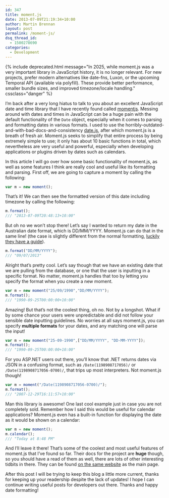 ```yaml
---
id: 347
title: moment.js
date: 2013-07-09T21:19:34+10:00
author: Martin Brennan
layout: post
permalink: /moment-js/
dsq_thread_id:
  - 1500278690
categories:
  - Development
---
```


{% include deprecated.html message="In 2025, while moment.js was a very important library in JavaScript history, it is no longer relevant. For new projects, prefer modern alternatives like date-fns, Luxon, or the upcoming Temporal API (available via polyfill). These provide better performance, smaller bundle sizes, and improved timezone/locale handling." cssclass="danger" %}

I’m back after a very long hiatus to talk to you about an excellent JavaScript date and time library that I have recently found called [momentjs](http://momentjs.com/). Messing around with dates and times in JavaScript can be a huge pain with the default functionality of the `Date` object, especially when it comes to parsing and formatting dates in various formats. I used to use the horribly-outdated-and-with-bad-docs-and-consistency [date.js](http://www.datejs.com/), after which moment.js is a breath of fresh air. Moment.js seeks to simplify that entire process by being extremely simple to use; it only has about 10 basic functions in total, which nevertheless are very useful and powerful, especially when developing applications or plugins driven by dates such as calendars.<!--more-->

In this article I will go over how some basic functionality of moment.js, as well as some features I think are really cool and useful like its formatting and parsing. First off, we are going to capture a moment by calling the following:

```javascript
var m = new moment();
```

That’s it! We can then see the formatted version of this date including timezone by calling the following:

```javascript
m.format();
/// "2013-07-09T20:48:13+10:00"
```

But oh no we won’t stop there! Let’s say I wanted to return my date in the Australian date format, which is DD/MM/YYYY. Moment.js can do that in the same line! (the case is slightly different from the normal formatting, [luckily they have a guide](http://momentjs.com/docs/#/parsing/string-format/)).

```javascript
m.format("DD/MM/YYYY");
/// "09/07/2013"
```

Alright that’s pretty cool. Let’s say though that we have an existing date that we are pulling from the database, or one that the user is inputting in a specific format. No matter, moment.js handles that too by letting you specify the format when you create a new moment.

```javascript
var m = new moment("25/09/1990","DD/MM/YYYY");
m.format();
/// "1990-09-25T00:00:00+10:00"
```

Amazing! But that’s not the coolest thing, oh no. Not by a longshot. What if by some chance your users were unpredictable and did not follow your sensible date inputting guidelines. No worries at all says moment.js, you can specify **multiple formats** for your dates, and any matching one will parse the input!

```javascript
var m = new moment("25-09-1990",["DD/MM/YYYY", "DD-MM-YYYY"]);
m.format();
/// "1990-09-25T00:00:00+10:00"
```

For you ASP.NET users out there, you’ll know that .NET returns dates via JSON in a confusing format, such as `/Date(1198908717056)/` or `/Date(1198908717056-0700)/`, that trips up most interpreters. Not moment.js though!

```javascript
var m = moment("/Date(1198908717056-0700)/");
m.format();
/// "2007-12-29T16:11:57+10:00"
```

Man this library is awesome! One last cool example just in case you are not completely sold. Remember how I said this would be useful for calendar applications? Moment.js even has a built-in function for displaying the date as it would be shown on a calendar:

```javascript
var m = new moment();
m.calendar();
/// "Today at 8:48 PM"
```

And I’ll leave it there! That’s some of the coolest and most useful features of moment.js that I’ve found so far. Their docs for the project are **huge** though, so you should have a read of them as well, there are lots of other interesting tidbits in there. They can be found [on the same website](http://momentjs.com/docs/) as the main page.

After this post I will be trying to keep this blog a little more current, thanks for keeping up your readership despite the lack of updates! I hope I can continue writing useful posts for developers out there. Thanks and happy date formatting!
